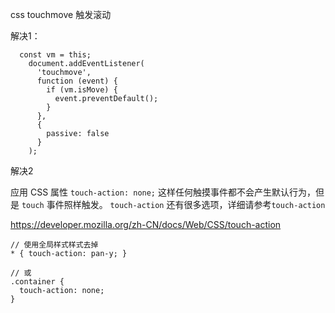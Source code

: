css touchmove 触发滚动



解决1：

```
  const vm = this;
    document.addEventListener(
      'touchmove',
      function (event) {
        if (vm.isMove) {
          event.preventDefault();
        }
      },
      {
        passive: false
      }
    );
```

解决2

 应用 CSS 属性 `touch-action: none;` 这样任何触摸事件都不会产生默认行为，但是 `touch` 事件照样触发。
`touch-action` 还有很多选项，详细请参考`touch-action` 

https://developer.mozilla.org/zh-CN/docs/Web/CSS/touch-action

```
// 使用全局样式样式去掉
* { touch-action: pan-y; }

// 或
.container {
  touch-action: none;
}
```


